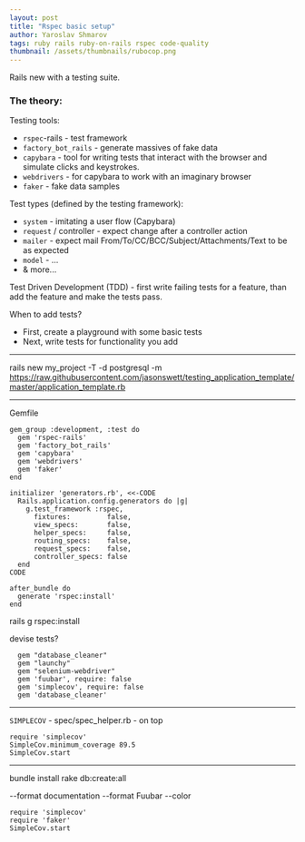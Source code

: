```yaml
---
layout: post
title: "Rspec basic setup"
author: Yaroslav Shmarov
tags: ruby rails ruby-on-rails rspec code-quality
thumbnail: /assets/thumbnails/rubocop.png
---
```


Rails new with a testing suite.

### The theory:

Testing tools:
* `rspec`-rails - test framework
* `factory_bot_rails` - generate massives of fake data
* `capybara` - tool for writing tests that interact with the browser and simulate clicks and keystrokes.
* `webdrivers` - for capybara to work with an imaginary browser
* `faker` - fake data samples

Test types (defined by the testing framework):
* `system` - imitating a user flow (Capybara)
* `request` / controller - expect change after a controller action
* `mailer` - expect mail From/To/CC/BCC/Subject/Attachments/Text to be as expected
* `model` - ...
* & more...

Test Driven Development (TDD) - first write failing tests for a feature, than add the feature and make the tests pass.

When to add tests?
* First, create a playground with some basic tests
* Next, write tests for functionality you add

****
rails new my_project -T -d postgresql -m https://raw.githubusercontent.com/jasonswett/testing_application_template/master/application_template.rb
****

Gemfile
```
gem_group :development, :test do
  gem 'rspec-rails'
  gem 'factory_bot_rails'
  gem 'capybara'
  gem 'webdrivers'
  gem 'faker'
end

initializer 'generators.rb', <<-CODE
  Rails.application.config.generators do |g|
    g.test_framework :rspec,
      fixtures:         false,
      view_specs:       false,
      helper_specs:     false,
      routing_specs:    false,
      request_specs:    false,
      controller_specs: false
  end
CODE

after_bundle do
  generate 'rspec:install'
end
```


rails g rspec:install

devise tests?
```
  gem "database_cleaner"
  gem "launchy"
  gem "selenium-webdriver"
  gem 'fuubar', require: false
  gem 'simplecov', require: false
  gem 'database_cleaner'
```

****

`SIMPLECOV` - spec/spec_helper.rb - on top
```
require 'simplecov'
SimpleCov.minimum_coverage 89.5
SimpleCov.start
```

****

bundle install
rake db:create:all

--format documentation
--format Fuubar
--color

    require 'simplecov'
    require 'faker'
    SimpleCov.start
